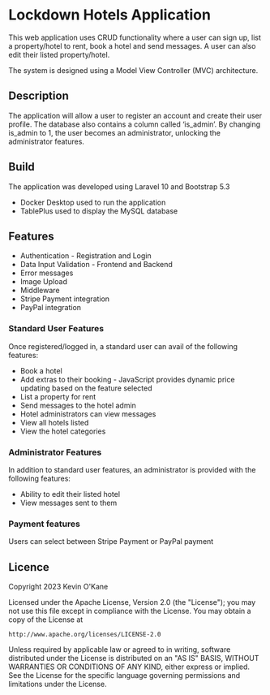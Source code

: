 # Lockdown Hotels Application
This web application uses CRUD functionality where a user can sign up, list a property/hotel to rent, book a hotel and send messages. A user can also edit their listed property/hotel. 

The system is designed using a Model View Controller (MVC) architecture.


## Description
The application will allow a user to register an account and create their user profile. 
The database also contains a column called ‘is_admin’. By changing is_admin to 1, the user becomes an administrator, unlocking the administrator features. 

## Build
The application was developed using Laravel 10 and Bootstrap 5.3
* Docker Desktop used to run the application
* TablePlus used to display the MySQL database


## Features
* Authentication - Registration and Login
* Data Input Validation - Frontend and Backend
* Error messages
* Image Upload
* Middleware
* Stripe Payment integration
* PayPal integration


### Standard User Features
Once registered/logged in, a standard user can avail of the following features:
* Book a hotel
* Add extras to their booking - JavaScript provides dynamic price updating based on the feature selected
* List a property for rent
* Send messages to the hotel admin
* Hotel administrators can view messages
* View all hotels listed
* View the hotel categories


### Administrator Features
In addition to standard user features, an administrator is provided with the following features:
* Ability to edit their listed hotel
* View messages sent to them

### Payment features
Users can select between Stripe Payment or PayPal payment


## Licence
Copyright 2023 Kevin O'Kane

Licensed under the Apache License, Version 2.0 (the "License");
you may not use this file except in compliance with the License.
You may obtain a copy of the License at

    http://www.apache.org/licenses/LICENSE-2.0

Unless required by applicable law or agreed to in writing, software
distributed under the License is distributed on an "AS IS" BASIS,
WITHOUT WARRANTIES OR CONDITIONS OF ANY KIND, either express or implied.
See the License for the specific language governing permissions and
limitations under the License.
